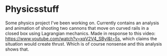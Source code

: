 # Physicsstuff
Some physics project I've been working on. Currently contains an analysis and animation of shooting two cannons that move on curved rails in a closed box using Lagrangian mechanics. Made in response to this video: https://www.youtube.com/watch?v=xqV2V4_SByI&t=5s, which claims the situation would create thrust. Which is of course nonsense and this analysis shows that.
